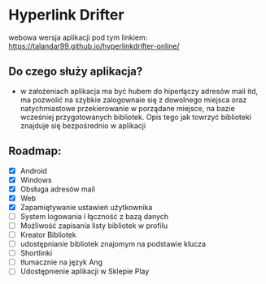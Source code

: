 # Hyperlink Drifter
webowa wersja aplikacji pod tym linkiem: https://talandar99.github.io/hyperlinkdrifter-online/

## Do czego służy aplikacja?
- w założeniach aplikacja ma być hubem do hiperłączy adresów mail itd, ma pozwolić na szybkie zalogownaie się z dowolnego miejsca oraz natychmiastowe przekierowanie w porządane miejsce, na bazie wcześniej przygotowanych bibliotek. Opis tego jak towrzyć biblioteki znajduje się bezpośrednio w aplikacji

## Roadmap:
- [x] Android
- [x] Windows
- [x] Obsługa adresów mail
- [x] Web
- [x] Zapamiętywanie ustawień użytkownika
- [ ] System logowania i łączność z bazą danych
- [ ] Możliwość zapisania listy bibliotek w profilu
- [ ] Kreator Bibliotek
- [ ] udostępnianie bibliotek znajomym na podstawie klucza
- [ ] Shortlinki
- [ ] tłumacznie na język Ang
- [ ] Udostępnienie aplikacji w Sklepie Play
